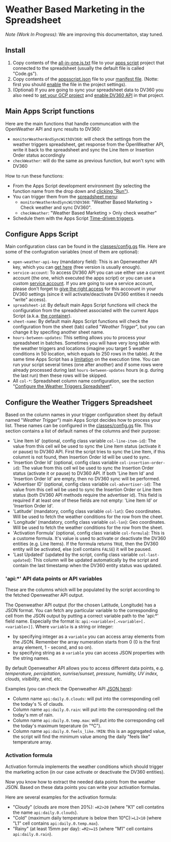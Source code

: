# Weather Based Marketing in the Spreadsheet

*Note (Work In Progress)*: We are improving this documentaiton, stay tuned.

## Install
1. Copy contents of the [all-in-one.js.txt](all-in-one.js.txt) file to your
    [apps script](https://developers.google.com/apps-script/guides/sheets#get_started) project that connected to the spreadsheet 
    (usually the default file is called "Code.gs").
1. Copy contents of the [appsscript.json](appsscript.json) file to your
    [manifest file](https://developers.google.com/apps-script/concepts/manifests). 
    (Notte: first you should [enable](https://developers.google.com/apps-script/concepts/manifests#editing_a_manifest) the file in the project settings).
1. (Optional) If you are going to sync your spreadsheet data to DV360 you also need to [set your GCP project](https://developers.google.com/apps-script/guides/cloud-platform-projects) and [enable DV360 API](https://developers.google.com/apps-script/guides/cloud-platform-projects#enabling_an_api_in_a_standard_gcp_project) in that project. 

## Main Apps Script functions
Here are the main functions that handle communcation with the OpenWeather API and sync results to DV360:
* `monitorWeatherAndSyncWithDV360`: will check the settings from the weather triggers spreadsheet, get response from the OpenWeather API, write it back to the spreadsheet and sync the Line Item or Insertion Order status accordingly
* `checkWeather`: will do the same as previous function, but won't sync with DV360

How to run these functions: 
* From the Apps Script development environment (by selecting the function name from the drop down and [clicking "Run"](https://developers.google.com/apps-script/overview#try_it_out)).
* You can trigger them from the [spreadsheet menu](../imgs/spreadsheet-menu.png): 
  * `monitorWeatherAndSyncWithDV360`: "Weather Based Marketing > Check weather and sync DV360".
  * `checkWeather`: "Weather Based Marketing > Only check weather"
* Schedule them with the Apps Script [Time-driven triggers](https://developers.google.com/apps-script/guides/triggers).

## Configure Apps Script
Main configuration class can be found in the [classes/config.gs](classes/config.gs) file. Here are some of the confugration variables (most of them are optional):
* `open-weather-api-key` (mandatory field): This is an Openweather API key, which you can [get here](https://openweathermap.org/appid) (free version is usually enough).
* `service-account`: To access DV360 API you can use either use a current account (the one, which executed the apps script) or you can use a custom [service account](https://cloud.google.com/iam/docs/service-accounts). If you are going to use a service account, please don't forget to [give the right access](https://support.google.com/displayvideo/answer/2723011?hl=en) for this accoount in your DV360 settings (since it will activate/deactivate DV360 entities it needs "write" access).
* `spreadsheet-id`: By default main Apps Script functions will check the configuration from the spreadsheet associated with the current Apps Script (a.k.a. [the container](https://developers.google.com/apps-script/guides/bound)).
* `sheet-name`: By default main Apps Script functions will check the configuration from the sheet (tab) called "_Weather Trigger_", but you can change it by specifing another sheet name.
* `hours-between-updates`: This setting allows you to process your spreadsheet in batches. Sometimes you will have very long table with the weather triggers and locations (imagine you target 5 weather conditions in 50 location, which equals to 250 rows in the table). At the same time Apps Script has a [limitation](https://developers.google.com/apps-script/guides/services/quotas#current_limitations) on the execution time. You can run your script several times (one after another) and if some rows were already processed during last `hours-between-updates` hours (e.g. during the last run) then these rows will be skipped.
* All `col-*`: Spreadsheet column name configuration, see the section "[Configure the Weather Triggers Spreadsheet](#configure-the-weather-triggers-spreadsheet)".

## Configure the Weather Triggers Spreadsheet
Based on the column names in your trigger configuration sheet (by default named "_Weather Trigger_") main Apps Script decides how to process your list. These names can be configured in the [classes/config.gs](classes/config.gs) file.
This section contains a list of default names of the columns and their purpose:
* 'Line Item Id' (optional, config class variable `col-line-item-id`): The value from this cell wil be used to sync the Line Item status (activate it or pause) to DV360 API. First the script tries to sync the Line Item, if this columnt is not found, then Insertion Order Id will be used to sync.
* 'Insertion Order Id' (optional, config class variable `col-insertion-order-id`): The value from this cell wil be used to sync the Insertion Order status (activate it or pause) to DV360 API. If both 'Line Item Id' and 'Insertion Order Id' are empty, then no DV360 sync will be performed.
* 'Advertiser ID' (optional, config class variable `col-advertiser-id`): The value from this cell wil be used to sync the Insertion Order or Line Item status (both DV360 API methods require the advertiser id). This field is required if at least one of these fields are not empty: 'Line Item Id' or 'Insertion Order Id'.
* 'Latitude' (mandatory, config class variable `col-lat`): Geo coordinates. Will be used to fetch the weather conditions for the row from the cheet.
* 'Longitude' (mandatory, config class variable `col-lon`): Geo coordinates. Will be used to fetch the weather conditions for the row from the sheet.
* 'Activation Formula' (optional, config class variable `col-formula`): This is a custome formula. It's value is used to activate or deactivate the DV360 entities (e.g. Line Items). If the forrmula returns `TRUE`, then the DV360 entity will be activated, else (cell contains `FALSE`) it will be paused.
* 'Last Updated' (updated by the script, config class variable `col-last-updated`): This column will be updated automatically by the script and contain the last timestamp when the DV360 entity status was updated.

### 'api:*' API data points or API variables
These are the columns which will be populated by the script according to the fetched Openweather API output.

The Openweather API output (for the chosen Latitude, Longitude) has a JSON format. You can fetch any particular variable to the corresponding cell from the JSON output by putting a correct variable path to the 'api:*' field name. Especially the format is: `api:<variable>[.<variable>[.<variable>]]`. Where `variable` is a string or integer:
* by specifying integer as a `variable` you can access array elements from the JSON. Remember the array numeration starts from 0 (0 is the first array element, 1 - second, and so on).
* by specifying string as a `variable` you can access JSON properties with the string names.

By default Openweather API allows you to access different data points, e.g. *temperature, percipitation, sunrise/sunset, pressure, humidity, UV index, clouds, visibility, wind, etc*. 

Examples (you can check the Openweather API [JSON here](https://openweathermap.org/api/one-call-api#example)):
* Column name `api:daily.0.clouds`: will put into the corresponding cell the today's % of clauds.
* Column name `api:daily.0.rain`: will put into the corresponding cell the today's mm of rain.
* Column name `api:daily.0.temp.max`: will put into the corresponding cell the today's maximum teperature (in "°C").
* Column name `api:daily.0.feels_like.!MIN`: this is an aggregated value, the script will find the minimum value among the daily "feels like" temperature array.

### Activation formula
Activation formula implements the weather conditions which should trigger the marketing action (in our case activate or deactivate the DV360 entities).

Now you know how to extract the needed data points from the weather JSON. Based on these data points you can write your activation formulas.

Here are several examples for the activation formula:
* "Cloudy" (clouds are more then 20%): `=K2>20` (where "K1" cell contatins the name `api:daily.0.clouds`).
* "Cold" (maximum daily temperature is below then 10°C):`=L2<10` (where "L1" cell contains `api:daily.0.temp.max`).
* "Rainy" (at least 15mm per day): `=M2>=15` (where "M1" cell contains `api:daily.0.rain`).
